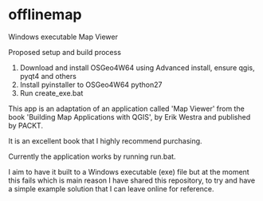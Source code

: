 # offlinemap
Windows executable Map Viewer


Proposed setup and build process

1. Download and install OSGeo4W64 using Advanced install, ensure qgis, pyqt4 and others
2. Install pyinstaller to OSGeo4W64 python27
3. Run create_exe.bat 

This app is an adaptation of an application called 'Map Viewer' from the book 'Building Map Applications with QGIS', by Erik Westra and published by PACKT.

It is an excellent book that I highly recommend purchasing.

Currently the application works by running run.bat.

I aim to have it built to a Windows executable (exe) file but at the moment this fails which is main reason I have shared this repository, to try and have a simple example solution that I can leave online for reference. 


